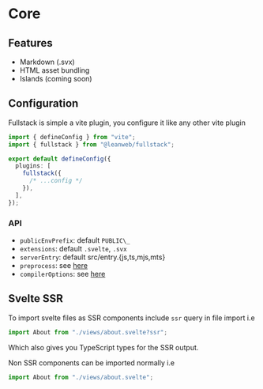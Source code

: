 # Core

## Features

- Markdown (.svx)
- HTML asset bundling
- Islands (coming soon)

## Configuration

Fullstack is simple a vite plugin, you configure it like any other vite plugin

```ts
import { defineConfig } from "vite";
import { fullstack } from "@leanweb/fullstack";

export default defineConfig({
  plugins: [
    fullstack({
      /* ...config */
    }),
  ],
});
```

### API

- `publicEnvPrefix`: default `PUBLIC\_`
- `extensions`: default `.svelte`, `.svx`
- `serverEntry`: default src/entry.{js,ts,mjs,mts}
- `preprocess`: see [here](https://github.com/sveltejs/vite-plugin-svelte/blob/main/docs/config.md#preprocess)
- `compilerOptions`: see [here](https://github.com/sveltejs/vite-plugin-svelte/blob/main/docs/config.md#compileroptions)

## Svelte SSR

To import svelte files as SSR components include `ssr` query in file import i.e

```ts
import About from "./views/about.svelte?ssr";
```

Which also gives you TypeScript types for the SSR output.

Non SSR components can be imported normally i.e

```ts
import About from "./views/about.svelte";
```
